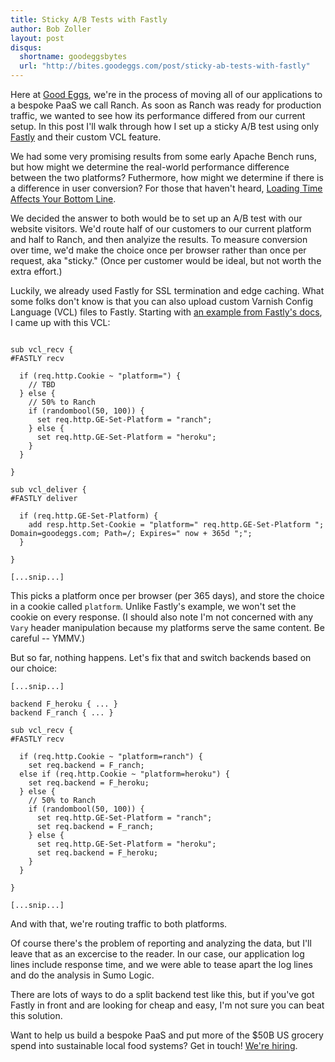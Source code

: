 ```yaml
---
title: Sticky A/B Tests with Fastly
author: Bob Zoller
layout: post
disqus:
  shortname: goodeggsbytes
  url: "http://bites.goodeggs.com/post/sticky-ab-tests-with-fastly"
---
```


Here at [Good Eggs](https://www.goodeggs.com/), we're in the process of moving all of our applications to a bespoke PaaS we call Ranch.  As soon as Ranch was ready for production traffic, we wanted to see how its performance differed from our current setup.  In this post I'll walk through how I set up a sticky A/B test using only [Fastly](https://www.fastly.com/) and their custom VCL feature.

<!-- more -->

We had some very promising results from some early Apache Bench runs, but how might we determine the real-world performance difference between the two platforms?  Futhermore, how might we determine if there is a difference in user conversion?  For those that haven't heard, [Loading Time Affects Your Bottom Line](https://blog.kissmetrics.com/loading-time/).

We decided the answer to both would be to set up an A/B test with our website visitors.  We'd route half of our customers to our current platform and half to Ranch, and then analyize the results.  To measure conversion over time, we'd make the choice once per browser rather than once per request, aka "sticky."  (Once per customer would be ideal, but not worth the extra effort.)

Luckily, we already used Fastly for SSL termination and edge caching.  What some folks don't know is that you can also upload custom Varnish Config Language (VCL) files to Fastly.  Starting with [an example from Fastly's docs](https://www.fastly.com/blog/best-practices-for-using-the-vary-header), I came up with this VCL:

```vcl

sub vcl_recv {
#FASTLY recv

  if (req.http.Cookie ~ "platform=") {
    // TBD
  } else {
    // 50% to Ranch
    if (randombool(50, 100)) {
      set req.http.GE-Set-Platform = "ranch";
    } else {
      set req.http.GE-Set-Platform = "heroku";
    }
  }

}

sub vcl_deliver {
#FASTLY deliver

  if (req.http.GE-Set-Platform) {
    add resp.http.Set-Cookie = "platform=" req.http.GE-Set-Platform "; Domain=goodeggs.com; Path=/; Expires=" now + 365d ";";
  }

}

[...snip...]
```

This picks a platform once per browser (per 365 days), and store the choice in a cookie called `platform`.  Unlike Fastly's example, we won't set the cookie on every response.  (I should also note I'm not concerned with any `Vary` header manipulation because my platforms serve the same content.  Be careful -- YMMV.)

But so far, nothing happens.  Let's fix that and switch backends based on our choice:

```vcl
[...snip...]

backend F_heroku { ... }
backend F_ranch { ... }

sub vcl_recv {
#FASTLY recv

  if (req.http.Cookie ~ "platform=ranch") {
    set req.backend = F_ranch;
  else if (req.http.Cookie ~ "platform=heroku") {
    set req.backend = F_heroku;
  } else {
    // 50% to Ranch
    if (randombool(50, 100)) {
      set req.http.GE-Set-Platform = "ranch";
      set req.backend = F_ranch;
    } else {
      set req.http.GE-Set-Platform = "heroku";
      set req.backend = F_heroku;
    }
  }

}

[...snip...]

```

And with that, we're routing traffic to both platforms.

Of course there's the problem of reporting and analyzing the data, but I'll leave that as an excercise to the reader.  In our case, our application log lines include response time, and we were able to tease apart the log lines and do the analysis in Sumo Logic.

There are lots of ways to do a split backend test like this, but if you've got Fastly in front and are looking for cheap and easy, I'm not sure you can beat this solution.

Want to help us build a bespoke PaaS and put more of the $50B US grocery spend into sustainable local food systems?  Get in touch!  [We're hiring](http://careers.goodeggs.com/open-positions/).

